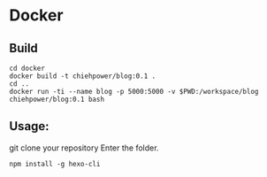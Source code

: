 # Docker 

## Build 
```
cd docker
docker build -t chiehpower/blog:0.1 .
cd .. 
docker run -ti --name blog -p 5000:5000 -v $PWD:/workspace/blog chiehpower/blog:0.1 bash
```

## Usage:
git clone your repository
Enter the folder.
```
npm install -g hexo-cli 
```